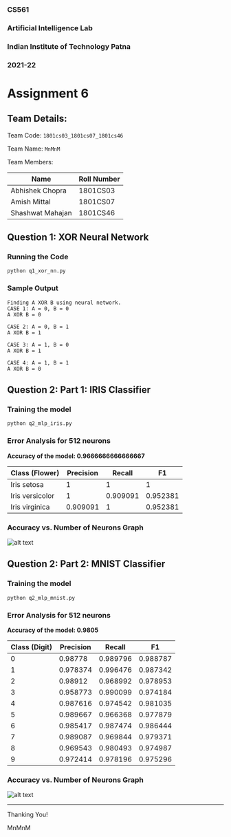 ### CS561
### Artificial Intelligence Lab
### Indian Institute of Technology Patna
### 2021-22

# Assignment 6

## Team Details:

Team Code: `1801cs03_1801cs07_1801cs46`

Team Name: `MnMnM`

Team Members:

| Name              | Roll Number |
| ----------------- | ----------- |
| Abhishek Chopra   | 1801CS03    |
| Amish Mittal      | 1801CS07    |
| Shashwat Mahajan  | 1801CS46    |

## Question 1: XOR Neural Network

### Running the Code
```python q1_xor_nn.py```

### Sample Output
```
Finding A XOR B using neural network.
CASE 1: A = 0, B = 0
A XOR B = 0

CASE 2: A = 0, B = 1
A XOR B = 1

CASE 3: A = 1, B = 0
A XOR B = 1

CASE 4: A = 1, B = 1
A XOR B = 0

```

## Question 2: Part 1: IRIS Classifier
### Training the model
```python q2_mlp_iris.py```

### Error Analysis for 512 neurons
**Accuracy of the model: 0.9666666666666667**

| Class (Flower)   |   Precision |   Recall |       F1 |
|------------------|-------------|----------|----------|
| Iris setosa      |    1        | 1        | 1        |
| Iris versicolor  |    1        | 0.909091 | 0.952381 |
| Iris virginica   |    0.909091 | 1        | 0.952381 |


### Accuracy vs. Number of Neurons Graph
![alt text](./iris_acc_vs_neurons.png?raw=true "IRIS")

## Question 2: Part 2: MNIST Classifier
### Training the model
```python q2_mlp_mnist.py```

### Error Analysis for 512 neurons
**Accuracy of the model: 0.9805**

|   Class (Digit) |   Precision |   Recall |       F1 |
|-----------------|-------------|----------|----------|
|               0 |    0.98778  | 0.989796 | 0.988787 |
|               1 |    0.978374 | 0.996476 | 0.987342 |
|               2 |    0.98912  | 0.968992 | 0.978953 |
|               3 |    0.958773 | 0.990099 | 0.974184 |
|               4 |    0.987616 | 0.974542 | 0.981035 |
|               5 |    0.989667 | 0.966368 | 0.977879 |
|               6 |    0.985417 | 0.987474 | 0.986444 |
|               7 |    0.989087 | 0.969844 | 0.979371 |
|               8 |    0.969543 | 0.980493 | 0.974987 |
|               9 |    0.972414 | 0.978196 | 0.975296 |

### Accuracy vs. Number of Neurons Graph
![alt text](./mnist_acc_vs_neurons.png?raw=true "MNIST")

______________________
Thanking You!

MnMnM



















